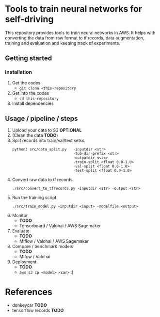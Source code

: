 # Tools to train neural networks for self-driving
This repository provides tools to train neural networks in AWS. It helps with converting the data from raw format to tf records, data augmentation, training and evaluation and keeping track of experiments.

## Getting started
### Installation
1. Get the codes
    - `git clone <this-repository`
1. Get into the codes
    - `cd this-repository`
1. Install dependencies

## Usage / pipeline / steps
1. Upload your data to S3 **OPTIONAL**
1. (Clean the data **TODO**)
1. Split records into train/val/test setss
    ```
    python3 src/data_split.py   -inputdir <str> 
                                -tub-dir-prefix <str>
                                -outputdir <str>
                                -train-split <float 0.0-1.0>
                                -val-split <float 0.0-1.0>
                                -test-split <float 0.0-1.0>
    ```
1. Convert raw data to tf records
    ```
    ./src/convert_to_tfrecords.py -inputdir <str> -output <str>
    ```
1. Run the training script
    ```
    ./src/train_model.py -inputdir <input> -modelfile <output>
    ```
1. Monitor
    - **TODO**
    - Tensorboard / Valohai / AWS Sagemaker
1. Evaluate
    - **TODO**
    - Mlflow / Valohai / AWS Sagemaker
1. Compare / benchmark models
    - **TODO**
    - Mlfow / Valohai
1. Deployment
    - **TODO**
    - `aws s3 cp <model> <car>` :)

# References
+ donkeycar **TODO**
+ tensorflow records **TODO**
